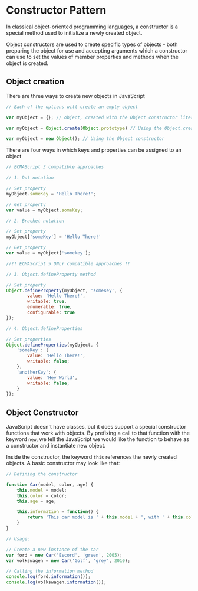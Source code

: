 # Constructor Pattern

In classical object-oriented programming languages, a constructor is a special method used to initialize a newly created object.

Object constructors are used to create specific types of objects - both preparing the object for use and accepting arguments which a constructor can use to set the values of member properties and methods when the object is created.

## Object creation

There are three ways to create new objects in JavaScript

```js
// Each of the options will create an empty object

var myObject = {}; // object, created with the Object constructor literal

var myObject = Object.create(Object.prototype) // Using the Object.create method

var myObject = new Object(); // Using the Object constructor
```

There are four ways in which keys and properties can be assigned to an object

```js
// ECMAScript 3 compatible approaches

// 1. Dot notation

// Set property
myObject.someKey = 'Hello There!';

// Get property
var value = myObject.someKey;

// 2. Bracket notation

// Set property
myObject['someKey'] = 'Hello There!'

// Get property
var value = myObject['somekey'];

//!! ECMAScript 5 ONLY compatible approaches !!

// 3. Object.defineProperty method

// Set property
Object.defineProperty(myObject, 'someKey', {
        value: 'Hello There!',
        writable: true,
        enumerable: true,
        configurable: true
});

// 4. Object.defineProperties

// Set properties
Object.defineProperties(myObject, {
    'someKey': {
        value: 'Hello There!',
        writable: false;
    },
    'anotherKey': {
        value: 'Hey World',
        writable: false;
    }
});

```
## Object Constructor

JavaScript doesn't have classes, but it does support a special constructor functions that work with objects. By prefixing a call to that function with the keyword `new`, we tell the JavaScript we would like the function to behave as a constructor and instantiate new object.

Inside the constructor, the keyword `this` references the newly created objects. A basic constructor may look like that:

```js
// Defining the constructor

function Car(model, color, age) {
    this.model = model;
    this.color = color;
    this.age = age;

    this.information = function() {
        return 'This car model is ' + this.model + ', with ' + this.color + ' color from ' + this.age + ' year.';
    }
}

// Usage:

// Create a new instance of the car
var ford = new Car('Escord', 'green', 2005);
var volkswagen = new Car('Golf', 'grey', 2010);

// Calling the information method
console.log(ford.information());
console.log(volkswagen.information());
```
